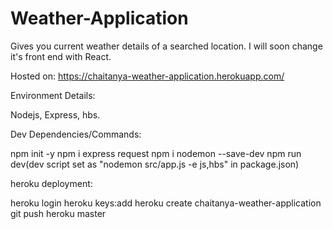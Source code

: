 # Weather-Application
Gives you current weather details of a searched location. I will soon change it's front end with React.

Hosted on: https://chaitanya-weather-application.herokuapp.com/

Environment Details: 

Nodejs, Express, hbs.

Dev Dependencies/Commands:

npm init -y
npm i express request
npm i nodemon --save-dev
npm run dev(dev script set as "nodemon src/app.js -e js,hbs" in package.json)


heroku deployment:

heroku login
heroku keys:add
heroku create chaitanya-weather-application
git push heroku master




